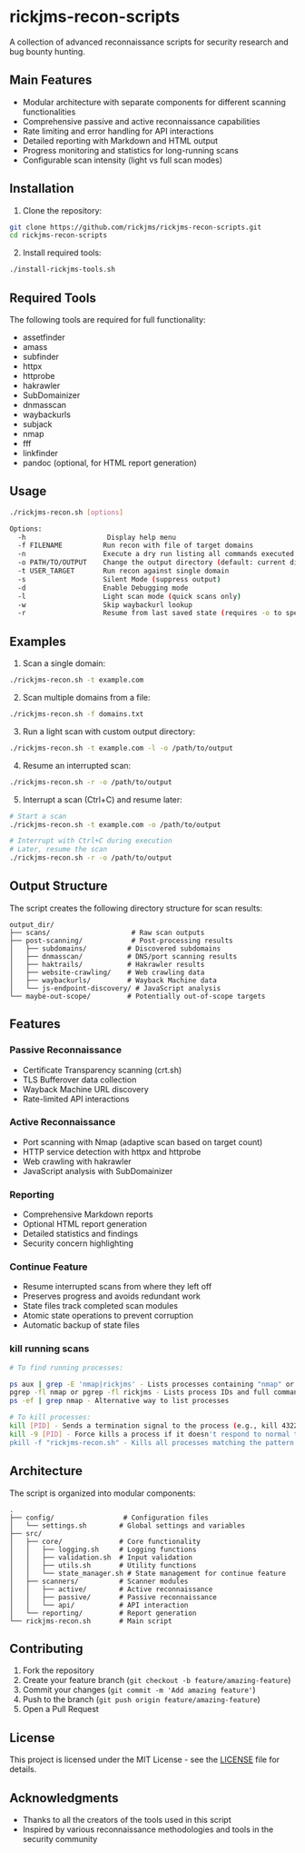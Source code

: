 # rickjms-recon-scripts

A collection of advanced reconnaissance scripts for security research and bug bounty hunting.

## Main Features

- Modular architecture with separate components for different scanning functionalities
- Comprehensive passive and active reconnaissance capabilities
- Rate limiting and error handling for API interactions
- Detailed reporting with Markdown and HTML output
- Progress monitoring and statistics for long-running scans
- Configurable scan intensity (light vs full scan modes)

## Installation

1. Clone the repository:

```bash
git clone https://github.com/rickjms/rickjms-recon-scripts.git
cd rickjms-recon-scripts
```

2. Install required tools:

```bash
./install-rickjms-tools.sh
```

## Required Tools

The following tools are required for full functionality:

- assetfinder
- amass
- subfinder
- httpx
- httprobe
- hakrawler
- SubDomainizer
- dnmasscan
- waybackurls
- subjack
- nmap
- fff
- linkfinder
- pandoc (optional, for HTML report generation)

## Usage

```bash
./rickjms-recon.sh [options]

Options:
  -h                    Display help menu
  -f FILENAME          Run recon with file of target domains
  -n                   Execute a dry run listing all commands executed
  -o PATH/TO/OUTPUT    Change the output directory (default: current directory)
  -t USER_TARGET       Run recon against single domain
  -s                   Silent Mode (suppress output)
  -d                   Enable Debugging mode
  -l                   Light scan mode (quick scans only)
  -w                   Skip waybackurl lookup
  -r                   Resume from last saved state (requires -o to specify output directory)
```

## Examples

1. Scan a single domain:

```bash
./rickjms-recon.sh -t example.com
```

2. Scan multiple domains from a file:

```bash
./rickjms-recon.sh -f domains.txt
```

3. Run a light scan with custom output directory:

```bash
./rickjms-recon.sh -t example.com -l -o /path/to/output
```

4. Resume an interrupted scan:

```bash
./rickjms-recon.sh -r -o /path/to/output
```

5. Interrupt a scan (Ctrl+C) and resume later:

```bash
# Start a scan
./rickjms-recon.sh -t example.com -o /path/to/output

# Interrupt with Ctrl+C during execution
# Later, resume the scan
./rickjms-recon.sh -r -o /path/to/output
```

## Output Structure

The script creates the following directory structure for scan results:

```
output_dir/
├── scans/                    # Raw scan outputs
├── post-scanning/            # Post-processing results
│   ├── subdomains/          # Discovered subdomains
│   ├── dnmasscan/           # DNS/port scanning results
│   ├── haktrails/           # Hakrawler results
│   ├── website-crawling/    # Web crawling data
│   ├── waybackurls/         # Wayback Machine data
│   └── js-endpoint-discovery/ # JavaScript analysis
└── maybe-out-scope/         # Potentially out-of-scope targets
```

## Features

### Passive Reconnaissance

- Certificate Transparency scanning (crt.sh)
- TLS Bufferover data collection
- Wayback Machine URL discovery
- Rate-limited API interactions

### Active Reconnaissance

- Port scanning with Nmap (adaptive scan based on target count)
- HTTP service detection with httpx and httprobe
- Web crawling with hakrawler
- JavaScript analysis with SubDomainizer

### Reporting

- Comprehensive Markdown reports
- Optional HTML report generation
- Detailed statistics and findings
- Security concern highlighting

### Continue Feature

- Resume interrupted scans from where they left off
- Preserves progress and avoids redundant work
- State files track completed scan modules
- Atomic state operations to prevent corruption
- Automatic backup of state files

### kill running scans

```bash
# To find running processes:

ps aux | grep -E 'nmap|rickjms' - Lists processes containing "nmap" or "rickjms"
pgrep -fl nmap or pgrep -fl rickjms - Lists process IDs and full command lines
ps -ef | grep nmap - Alternative way to list processes

# To kill processes:
kill [PID] - Sends a termination signal to the process (e.g., kill 43222 43848)
kill -9 [PID] - Force kills a process if it doesn't respond to normal termination
pkill -f "rickjms-recon.sh" - Kills all processes matching the pattern
```

## Architecture

The script is organized into modular components:

```
.
├── config/                 # Configuration files
│   └── settings.sh        # Global settings and variables
├── src/
│   ├── core/              # Core functionality
│   │   ├── logging.sh     # Logging functions
│   │   ├── validation.sh  # Input validation
│   │   ├── utils.sh       # Utility functions
│   │   └── state_manager.sh # State management for continue feature
│   ├── scanners/          # Scanner modules
│   │   ├── active/        # Active reconnaissance
│   │   ├── passive/       # Passive reconnaissance
│   │   └── api/           # API interaction
│   └── reporting/         # Report generation
└── rickjms-recon.sh       # Main script
```

## Contributing

1. Fork the repository
2. Create your feature branch (`git checkout -b feature/amazing-feature`)
3. Commit your changes (`git commit -m 'Add amazing feature'`)
4. Push to the branch (`git push origin feature/amazing-feature`)
5. Open a Pull Request

## License

This project is licensed under the MIT License - see the [LICENSE](LICENSE) file for details.

## Acknowledgments

- Thanks to all the creators of the tools used in this script
- Inspired by various reconnaissance methodologies and tools in the security community
